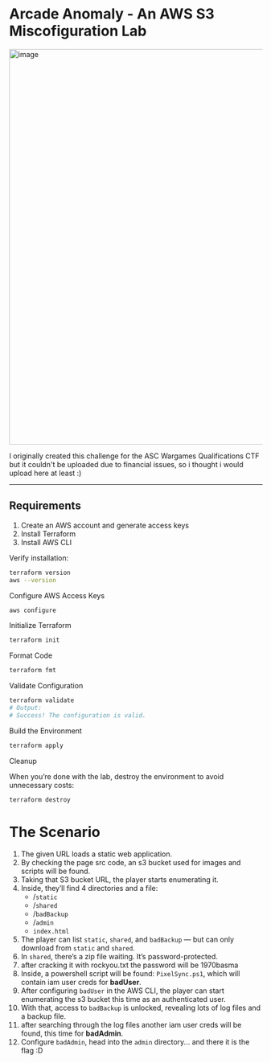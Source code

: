 # Arcade Anomaly - An AWS S3 Miscofiguration Lab

<img width="1509" height="787" alt="image" src="https://github.com/user-attachments/assets/011a2a40-f37c-4432-9a58-6b0a64495d8c" />



I originally created this challenge for the ASC Wargames Qualifications CTF but it couldn't be uploaded due to financial issues, so i thought i would upload here at least :)

--- 

## Requirements

1. Create an AWS account and generate access keys  
2. Install Terraform  
3. Install AWS CLI  

Verify installation:

```bash
terraform version
aws --version
```

Configure AWS Access Keys
```bash
aws configure
```


Initialize Terraform
```bash
terraform init
```


Format Code
```bash
terraform fmt
```

Validate Configuration
```bash
terraform validate
# Output:
# Success! The configuration is valid.
```


Build the Environment
```bash
terraform apply
```

Cleanup

When you’re done with the lab, destroy the environment to avoid unnecessary costs:

```bash
terraform destroy
```



# The Scenario

1. The given URL loads a static web application.  
2. By checking the page src code, an s3 bucket used for images and scripts will be found.  
3. Taking that S3 bucket URL, the player starts enumerating it.  
4. Inside, they’ll find 4 directories and a file:  
   - /`static`  
   - /`shared`  
   - /`badBackup`  
   - /`admin`  
   - `index.html`  
5. The player can list `static`, `shared`, and `badBackup` — but can only download from `static` and `shared`.  
6. In `shared`, there’s a zip file waiting. It’s password-protected.  
7. after cracking it with rockyou.txt the password will be 1970basma 
8. Inside, a powershell script will be found: `PixelSync.ps1`, which will contain iam user creds for **badUser**.  
9. After configuring `badUser` in the AWS CLI, the player can start enumerating the s3 bucket this time as an authenticated user.  
10. With that, access to `badBackup` is unlocked, revealing lots of log files and a backup file.  
11. after searching through the log files another iam user creds will be found, this time for **badAdmin**.  
12. Configure `badAdmin`, head into the `admin` directory... and there it is  the flag :D


